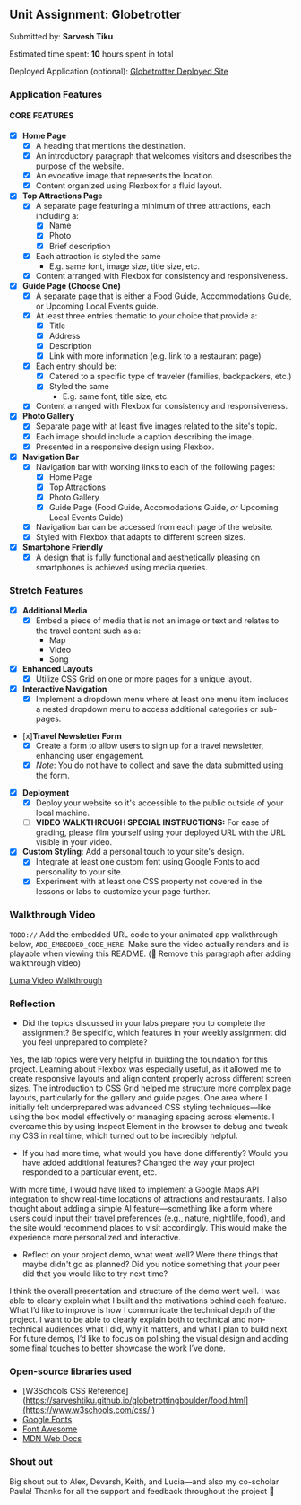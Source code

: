 ## Unit Assignment: Globetrotter

Submitted by: **Sarvesh Tiku**

Estimated time spent: **10** hours spent in total

Deployed Application (optional): [Globetrotter Deployed Site](https://sarveshtiku.github.io/globetrottingboulder/)


### Application Features

#### CORE FEATURES

- [x] **Home Page**
  - [x] A heading that mentions the destination.
  - [x] An introductory paragraph that welcomes visitors and dsescribes the purpose of the website. 
  - [x] An evocative image that represents the location.
  - [x] Content organized using Flexbox for a fluid layout.

- [x] **Top Attractions Page**
  - [x] A separate page featuring a minimum of three attractions, each including a:
    - [x] Name
    - [x] Photo
    - [x] Brief description
  - [x] Each attraction is styled the same
    - E.g. same font, image size, title size, etc. 
  - [x] Content arranged with Flexbox for consistency and responsiveness.

- [x] **Guide Page (Choose One)**
  - [x] A separate page that is either a Food Guide, Accommodations Guide, or Upcoming Local Events guide.
  - [x] At least three entries thematic to your choice that provide a:
    - [x] Title
    - [x] Address
    - [x] Description
    - [x] Link with more information (e.g. link to a restaurant page)
  - [x] Each entry should be:
    - [x] Catered to a specific type of traveler (families, backpackers, etc.)
    - [x] Styled the same
      - E.g. same font, title size, etc.
  - [x] Content arranged with Flexbox for consistency and responsiveness. 

- [x] **Photo Gallery**
  - [x] Separate page with at least five images related to the site's topic.
  - [x] Each image should include a caption describing the image.
  - [x] Presented in a responsive design using Flexbox.

- [x] **Navigation Bar**
  - [x] Navigation bar with working links to each of the following pages:
    - [x] Home Page
    - [x] Top Attractions
    - [x] Photo Gallery
    - [x] Guide Page (Food Guide, Accomodations Guide, _or_ Upcoming Local Events Guide)
  - [x] Navigation bar can be accessed from each page of the website.
  - [x] Styled with Flexbox that adapts to different screen sizes.  

- [x] **Smartphone Friendly**
  - [x] A design that is fully functional and aesthetically pleasing on smartphones is achieved using media queries.

### Stretch Features

- [x] **Additional Media**
  - [x] Embed a piece of media that is not an image or text and relates to the travel content such as a:
    - Map
    - Video
    - Song

- [x] **Enhanced Layouts**
  - [x] Utilize CSS Grid on one or more pages for a unique layout.

- [x] **Interactive Navigation**
  - [x] Implement a dropdown menu where at least one menu item includes a nested dropdown menu to access additional categories or sub-pages.

- [x]**Travel Newsletter Form**
  - [x] Create a form to allow users to sign up for a travel newsletter, enhancing user engagement.
  - [x] *Note*: You do not have to collect and save the data submitted using the form. 

- [x] **Deployment**
  - [x] Deploy your website so it's accessible to the public outside of your local machine. 
  - [ ] **VIDEO WALKTHROUGH SPECIAL INSTRUCTIONS:** For ease of grading, please film yourself using your deployed URL with the URL visible in your video. 

- [x] **Custom Styling**: Add a personal touch to your site's design.
  - [x] Integrate at least one custom font using Google Fonts to add personality to your site.
  - [x] Experiment with at least one CSS property not covered in the lessons or labs to customize your page further.

### Walkthrough Video

`TODO://` Add the embedded URL code to your animated app walkthrough below, `ADD_EMBEDDED_CODE_HERE`. Make sure the video actually renders and is playable when viewing this README. (🚫 Remove this paragraph after adding walkthrough video)

[Luma Video Walkthrough](https://www.loom.com/share/1f8d72dc35714e9aa1ec7dd54eeedc2d?sid=7c2ce042-13eb-4a7e-9735-7635e95742c4)

### Reflection

* Did the topics discussed in your labs prepare you to complete the assignment? Be specific, which features in your weekly assignment did you feel unprepared to complete?

Yes, the lab topics were very helpful in building the foundation for this project. Learning about Flexbox was especially useful, as it allowed me to create responsive layouts and align content properly across different screen sizes. The introduction to CSS Grid helped me structure more complex page layouts, particularly for the gallery and guide pages. One area where I initially felt underprepared was advanced CSS styling techniques—like using the box model effectively or managing spacing across elements. I overcame this by using Inspect Element in the browser to debug and tweak my CSS in real time, which turned out to be incredibly helpful.

* If you had more time, what would you have done differently? Would you have added additional features? Changed the way your project responded to a particular event, etc.
  
With more time, I would have liked to implement a Google Maps API integration to show real-time locations of attractions and restaurants. I also thought about adding a simple AI feature—something like a form where users could input their travel preferences (e.g., nature, nightlife, food), and the site would recommend places to visit accordingly. This would make the experience more personalized and interactive.

* Reflect on your project demo, what went well? Were there things that maybe didn't go as planned? Did you notice something that your peer did that you would like to try next time?

I think the overall presentation and structure of the demo went well. I was able to clearly explain what I built and the motivations behind each feature. What I’d like to improve is how I communicate the technical depth of the project. I want to be able to clearly explain both to technical and non-technical audiences what I did, why it matters, and what I plan to build next. For future demos, I’d like to focus on polishing the visual design and adding some final touches to better showcase the work I’ve done.

### Open-source libraries used

- [W3Schools CSS Reference](https://sarveshtiku.github.io/globetrottingboulder/food.html](https://www.w3schools.com/css/ )
- [Google Fonts](https://fonts.google.com/)
- [Font Awesome](https://fontawesome.com/)
- [MDN Web Docs](https://developer.mozilla.org/en-US/)

### Shout out
Big shout out to Alex, Devarsh, Keith, and Lucia—and also my co-scholar Paula! Thanks for all the support and feedback throughout the project 🙏

